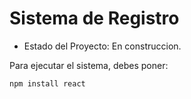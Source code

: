 <h1> Sistema de Registro </h1>  

- Estado del Proyecto: En construccion.

Para ejecutar el sistema, debes poner:

```npm install react```
